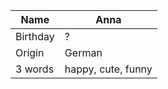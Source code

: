 | Name     | Anna               |
| -------- | ------------------ |
| Birthday | ?                  |
| Origin   | German             |
| 3 words  | happy, cute, funny |

